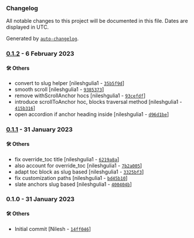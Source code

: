 ### Changelog

All notable changes to this project will be documented in this file. Dates are displayed in UTC.

Generated by [`auto-changelog`](https://github.com/CookPete/auto-changelog).

### [0.1.2](https://github.com/eea/volto-anchors/compare/0.1.1...0.1.2) - 6 February 2023

#### :hammer_and_wrench: Others

- convert to slug helper [nileshgulia1 - [`35b5f9d`](https://github.com/eea/volto-anchors/commit/35b5f9d997a6a1d7889b127409b1a48827a3e56a)]
- smooth scroll [nileshgulia1 - [`9385373`](https://github.com/eea/volto-anchors/commit/93853730ba5b6e626c53144163ad595cea45565f)]
- remove withScrollAnchor hocs [nileshgulia1 - [`93cefdf`](https://github.com/eea/volto-anchors/commit/93cefdfb62d518cfdbc7855622e0323c6790d2a8)]
- introduce scrollToAnchor hoc, blocks traversal method [nileshgulia1 - [`415b316`](https://github.com/eea/volto-anchors/commit/415b3165e5856469fefb80f0a06632c159081b26)]
- open accordion if anchor heading inside [nileshgulia1 - [`d96d1be`](https://github.com/eea/volto-anchors/commit/d96d1be5fe7dd9e3b025b0619e1fa9625a8c20fe)]
### [0.1.1](https://github.com/eea/volto-anchors/compare/0.1.0...0.1.1) - 31 January 2023

#### :hammer_and_wrench: Others

- fix override_toc title [nileshgulia1 - [`6219a8a`](https://github.com/eea/volto-anchors/commit/6219a8af774f2afb2f511bee2baef01abbff02c7)]
- also account for override_toc [nileshgulia1 - [`7b2a005`](https://github.com/eea/volto-anchors/commit/7b2a0052d477468e9bd818b87f23edb20599d446)]
- adapt toc block as slug based [nileshgulia1 - [`3325bf3`](https://github.com/eea/volto-anchors/commit/3325bf38eb8d92a5d40c55e6acde94c4ddfe77ce)]
- fix customization paths [nileshgulia1 - [`bd45b10`](https://github.com/eea/volto-anchors/commit/bd45b10c7166545b76688bf55667fb3ee731ad4b)]
- slate anchors slug based [nileshgulia1 - [`400404b`](https://github.com/eea/volto-anchors/commit/400404b91dca817e89cf38a4795392c38d776a4a)]
### 0.1.0 - 31 January 2023

#### :hammer_and_wrench: Others

- Initial commit [Nilesh - [`14ff046`](https://github.com/eea/volto-anchors/commit/14ff046481dbe87aa3174682175f1de64f8b98e0)]
